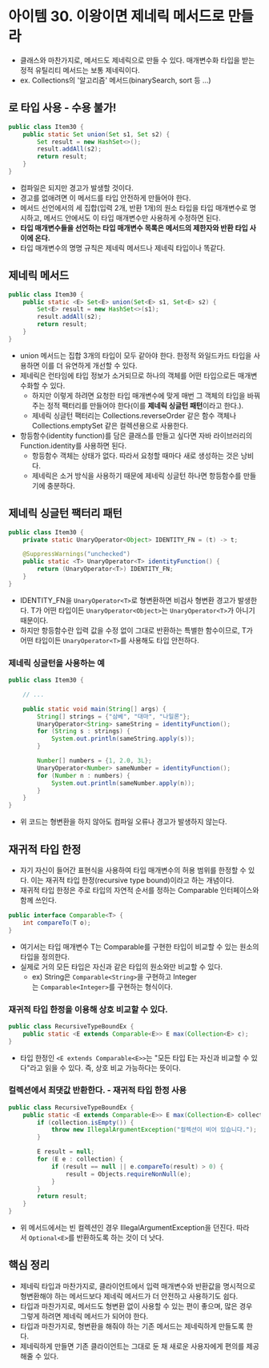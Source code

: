 # 아이템 30. 이왕이면 제네릭 메서드로 만들라

- 클래스와 마찬가지로, 메서드도 제네릭으로 만들 수 있다. 매개변수화 타입을 받는 정적 유틸리티 메서드는 보통 제네릭이다.
- ex. Collections의 '알고리즘' 메서드(binarySearch, sort 등 ...)

## 로 타입 사용 - 수용 불가!

```java
public class Item30 {
    public static Set union(Set s1, Set s2) {
        Set result = new HashSet<>();
        result.addAll(s2);
        return result;
    }
}
```

- 컴파일은 되지만 경고가 발생할 것이다.
- 경고를 없애려면 이 메서드를 타입 안전하게 만들어야 한다.
- 메서드 선언에서의 세 집합(입력 2개, 반환 1개)의 원소 타입을 타입 매개변수로 명시하고, 메서드 안에서도 이 타입 매개변수만 사용하게 수정하면 된다.
- **타입 매개변수들을 선언하는 타입 매개변수 목록은 메서드의 제한자와 반환 타입 사이에 온다.**
- 타입 매개변수의 명명 규칙은 제네릭 메서드나 제네릭 타입이나 똑같다.

## 제네릭 메서드

```java
public class Item30 {
    public static <E> Set<E> union(Set<E> s1, Set<E> s2) {
        Set<E> result = new HashSet<>(s1);
        result.addAll(s2);
        return result;
    }
}
```

- union 메서드는 집합 3개의 타입이 모두 같아야 한다. 한정적 와일드카드 타입을 사용하면 이를 더 유연하게 개선할 수 있다.
- 제네릭은 런타임에 타입 정보가 소거되므로 하나의 객체를 어떤 타입으로든 매개변수화할 수 있다.
    - 하지만 이렇게 하려면 요청한 타입 매개변수에 맞게 매번 그 객체의 타입을 바꿔주는 정적 팩터리를 만들어야 한다(이를 **제네릭 싱글턴 패턴**이라고 한다.).
    - 제네릭 싱글턴 팩터리는 Collections.reverseOrder 같은 함수 객체나 Collections.emptySet 같은 컬렉션용으로 사용한다.
- 항등함수(identity function)를 담은 클래스를 만들고 싶다면 자바 라이브러리의 Function.identity를 사용하면 된다.
    - 항등함수 객체는 상태가 없다. 따라서 요청할 때마다 새로 생성하는 것은 낭비다.
    - 제네릭은 소거 방식을 사용하기 때문에 제네릭 싱글턴 하나면 항등함수를 만들기에 충분하다.

## 제네릭 싱글턴 팩터리 패턴

```java
public class Item30 {
    private static UnaryOperator<Object> IDENTITY_FN = (t) -> t;

    @SuppressWarnings("unchecked")
    public static <T> UnaryOperator<T> identityFunction() {
        return (UnaryOperator<T>) IDENTITY_FN;
    }
}
```

- IDENTITY_FN을 `UnaryOperator<T>`로 형변환하면 비검사 형변환 경고가 발생한다. T가 어떤 타입이든 `UnaryOperator<Object>`는 `UnaryOperator<T>`가 아니기때문이다.
- 하지만 항등함수란 입력 값을 수정 없이 그대로 반환하는 특별한 함수이므로, T가 어떤 타입이든 `UnaryOperator<T>`를 사용해도 타입 안전하다.

### 제네릭 싱글턴을 사용하는 예

```java
public class Item30 {

    // ...

    public static void main(String[] args) {
        String[] strings = {"삼베", "대마", "나일론"};
        UnaryOperator<String> sameString = identityFunction();
        for (String s : strings) {
            System.out.println(sameString.apply(s));
        }

        Number[] numbers = {1, 2.0, 3L};
        UnaryOperator<Number> sameNumber = identityFunction();
        for (Number n : numbers) {
            System.out.println(sameNumber.apply(n));
        }
    }
}
```

- 위 코드는 형변환을 하지 않아도 컴파일 오류나 경고가 발생하지 않는다.

## 재귀적 타입 한정

- 자기 자신이 들어간 표현식을 사용하여 타입 매개변수의 허용 범위를 한정할 수 있다. 이는 재귀적 타입 한정(recursive type bound)이라고 하는 개념이다.
- 재귀적 타입 한정은 주로 타입의 자연적 순서를 정하는 Comparable 인터페이스와 함께 쓰인다.

```java
public interface Comparable<T> {
    int compareTo(T o);
}
```

- 여기서는 타입 매개변수 T는 Comparable를 구현한 타입이 비교할 수 있는 원소의 타입을 정의한다.
- 실제로 거의 모든 타입은 자신과 같은 타입의 원소와만 비교할 수 있다.
    - ex) String은 `Comparable<String>`을 구현하고 Integer는 `Comparable<Integer>`를 구현하는 형식이다.

### 재귀적 타입 한정을 이용해 상호 비교할 수 있다.

```java
public class RecursiveTypeBoundEx {
    public static <E extends Comparable<E>> E max(Collection<E> c);
}
```

- 타입 한정인 `<E extends Comparable<E>>`는 "모든 타입 E는 자신과 비교할 수 있다"라고 읽을 수 있다. 즉, 상호 비교 가능하다는 뜻이다.

### 컬렉션에서 최댓값 반환한다. - 재귀적 타입 한정 사용

```java
public class RecursiveTypeBoundEx {
    public static <E extends Comparable<E>> E max(Collection<E> collection) {
        if (collection.isEmpty()) {
            throw new IllegalArgumentException("컬렉션이 비어 있습니다.");
        }

        E result = null;
        for (E e : collection) {
            if (result == null || e.compareTo(result) > 0) {
                result = Objects.requireNonNull(e);
            }
        }
        return result;
    }
}
```

- 위 메서드에서는 빈 컬렉션인 경우 IllegalArgumentException을 던진다. 따라서 `Optional<E>`를 반환하도록 하는 것이 더 낫다.

## 핵심 정리

- 제네릭 타입과 마찬가지로, 클라이언트에서 입력 매개변수와 반환값을 명시적으로 형변환해야 하는 메서드보다 제네릭 메서드가 더 안전하고 사용하기도 쉽다.
- 타입과 마찬가지로, 메서드도 형변환 없이 사용할 수 있는 편이 좋으며, 많은 경우 그렇게 하려면 제네릭 메서드가 되어야 한다.
- 타입과 마찬가지로, 형변환을 해줘야 하는 기존 메서드는 제네릭하게 만들도록 한다.
- 제네릭하게 만들면 기존 클라이언트는 그대로 둔 채 새로운 사용자에게 편의를 제공해줄 수 있다.